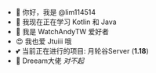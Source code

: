 - 👋 你好，我是 @lim114514
- 🌱 我现在正在学习 Kotlin 和 Java
- 🙌 我是 WatchAndyTW 爱好者
- 😍 我也爱 Jtuiii 哦
- 💕 当前正在进行的项目: 月轮谷Server (**1.18**)
- 🦽 Dreeam大佬 *对不起*

<!---
lim114514/lim114514 is a ✨ special ✨ repository because its `README.md` (this file) appears on your GitHub profile.
You can click the Preview link to take a look at your changes.
--->
